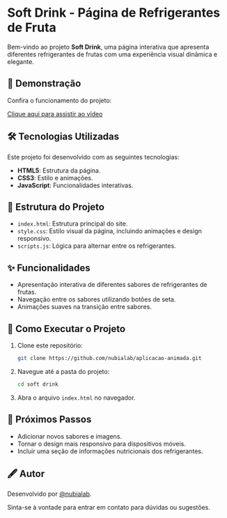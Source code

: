 # Soft Drink - Página de Refrigerantes de Fruta

Bem-vindo ao projeto **Soft Drink**, uma página interativa que apresenta diferentes refrigerantes de frutas com uma experiência visual dinâmica e elegante.

## 🎨 Demonstração

Confira o funcionamento do projeto:

[Clique aqui para assistir ao vídeo](video/aplicacaoanimada.mp4)

## 🛠️ Tecnologias Utilizadas

Este projeto foi desenvolvido com as seguintes tecnologias:

- **HTML5**: Estrutura da página.
- **CSS3**: Estilo e animações.
- **JavaScript**: Funcionalidades interativas.

## 📂 Estrutura do Projeto

- `index.html`: Estrutura principal do site.
- `style.css`: Estilo visual da página, incluindo animações e design responsivo.
- `scripts.js`: Lógica para alternar entre os refrigerantes.

## ✨ Funcionalidades

- Apresentação interativa de diferentes sabores de refrigerantes de frutas.
- Navegação entre os sabores utilizando botões de seta.
- Animações suaves na transição entre sabores.

## 🚀 Como Executar o Projeto

1. Clone este repositório:
   ```bash
   git clone https://github.com/nubialab/aplicacao-animada.git

2. Navegue até a pasta do projeto:
   ```bash
   cd soft drink

3. Abra o arquivo `index.html` no navegador.

## 🌟 Próximos Passos
- Adicionar novos sabores e imagens.
- Tornar o design mais responsivo para dispositivos móveis.
- Incluir uma seção de informações nutricionais dos refrigerantes.

## 🖋️ Autor
Desenvolvido por [@nubialab](https://github.com/nubialab).

Sinta-se à vontade para entrar em contato para dúvidas ou sugestões.
